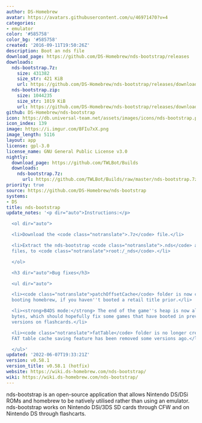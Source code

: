 ```yaml
---
author: DS-Homebrew
avatar: https://avatars.githubusercontent.com/u/46971470?v=4
categories:
- emulator
color: '#585758'
color_bg: '#585758'
created: '2016-09-11T19:50:26Z'
description: Boot an nds file
download_page: https://github.com/DS-Homebrew/nds-bootstrap/releases
downloads:
  nds-bootstrap.7z:
    size: 431382
    size_str: 421 KiB
    url: https://github.com/DS-Homebrew/nds-bootstrap/releases/download/v0.58.1/nds-bootstrap.7z
  nds-bootstrap.zip:
    size: 1044235
    size_str: 1019 KiB
    url: https://github.com/DS-Homebrew/nds-bootstrap/releases/download/v0.58.1/nds-bootstrap.zip
github: DS-Homebrew/nds-bootstrap
icon: https://db.universal-team.net/assets/images/icons/nds-bootstrap.png
icon_index: 139
image: https://i.imgur.com/BFIu7xX.png
image_length: 5116
layout: app
license: gpl-3.0
license_name: GNU General Public License v3.0
nightly:
  download_page: https://github.com/TWLBot/Builds
  downloads:
    nds-bootstrap.7z:
      url: https://github.com/TWLBot/Builds/raw/master/nds-bootstrap.7z
priority: true
source: https://github.com/DS-Homebrew/nds-bootstrap
systems:
- DS
title: nds-bootstrap
update_notes: '<p dir="auto">Instructions:</p>

  <ol dir="auto">

  <li>Download the <code class="notranslate">.7z</code> file.</li>

  <li>Extract the nds-bootstrap <code class="notranslate">.nds</code> and <code class="notranslate">.ver</code>
  files, to <code class="notranslate">root:/_nds</code>.</li>

  </ol>

  <h3 dir="auto">Bug fixes</h3>

  <ul dir="auto">

  <li><code class="notranslate">patchOffsetCache</code> folder is now created when
  booting homebrew, if you haven''t booted a retail title prior.</li>

  <li><strong>B4DS mode:</strong> The end of the game''s heap is now aligned by 512
  bytes, which should hopefully fix some games that have booted in previous nds-bootstrap
  versions on flashcards.</li>

  <li><code class="notranslate">fatTable</code> folder is no longer created, as the
  FAT table cache saving feature has been removed some versions ago.</li>

  </ul>'
updated: '2022-06-07T19:33:21Z'
version: v0.58.1
version_title: v0.58.1 (hotfix)
website: https://wiki.ds-homebrew.com/nds-bootstrap/
wiki: https://wiki.ds-homebrew.com/nds-bootstrap/
---
```

nds-bootstrap is an open-source application that allows Nintendo DS/DSi ROMs and homebrew to be natively utilised rather than using an emulator. nds-bootstrap works on Nintendo DSi/3DS SD cards through CFW and on Nintendo DS through flashcarts.